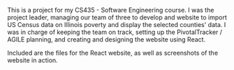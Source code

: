 This is a project for my CS435 - Software Engineering course. I was the project leader, managing our team of three to develop and website to import US Census data on Illinois poverty and display the selected counties' data. I was in charge of keeping the team on track, setting up the PivotalTracker / AGILE planning, and creating and designing the website using React.

Included are the files for the React website, as well as screenshots of the website in action.

